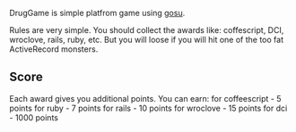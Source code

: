 DrugGame is simple platfrom game using [gosu](http://www.libgosu.org/).

Rules are very simple. You should collect the awards like: coffescript, DCI, wroclove, rails, ruby, etc.
But you will loose if you will hit one of the too fat ActiveRecord monsters.

## Score ##

Each award gives you additional points. You can earn:
  for coffeescript - 5 points
  for ruby         - 7 points
  for rails        - 10 points
  for wroclove     - 15 points
  for dci          - 1000 points


